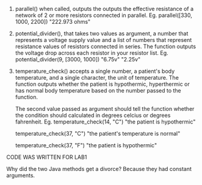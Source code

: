 1.  parallel() when called, outputs the outputs the effective resistance of a network of 2 or more resistors connected in parallel.
Eg. parallel([330, 1000, 2200])
    "222.973 ohms"

2.  potential_divider(), that takes two values as argument, a number that represents a voltage supply value and a list of numbers that represent resistance values of resistors connected in series. The function outputs the voltage drop across each resistor in your resistor list.
Eg. potential_divider(9, [3000, 1000])
    "6.75v"
    "2.25v"

3. temperature_check() accepts a single number, a patient's body temperature, and a single character, the unit of temperature. The function outputs whether the patient is hypothermic, hyperthermic or has normal body temperature based on the number passed to the function. 
    
    The second value passed as argument should tell the function whether the condition should calculated in degrees celcius or degrees fahrenheit.
Eg. temperature_check(14, "C")
    "the patient is hypothermic"

    temperature_check(37, "C")
    "the patient's temperature is normal"

    temperature_check(37, "F")
    "the patient is hypothermic"


CODE WAS WRITTEN FOR LAB1


Why did the two Java methods get a divorce?
    Because they had constant arguments.